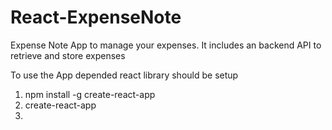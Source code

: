 # React-ExpenseNote
Expense Note App to manage your expenses. It includes an backend API to retrieve and store expenses

To use the App depended react library should be setup
1. npm install -g create-react-app
2. create-react-app  <project-name>
3. 
